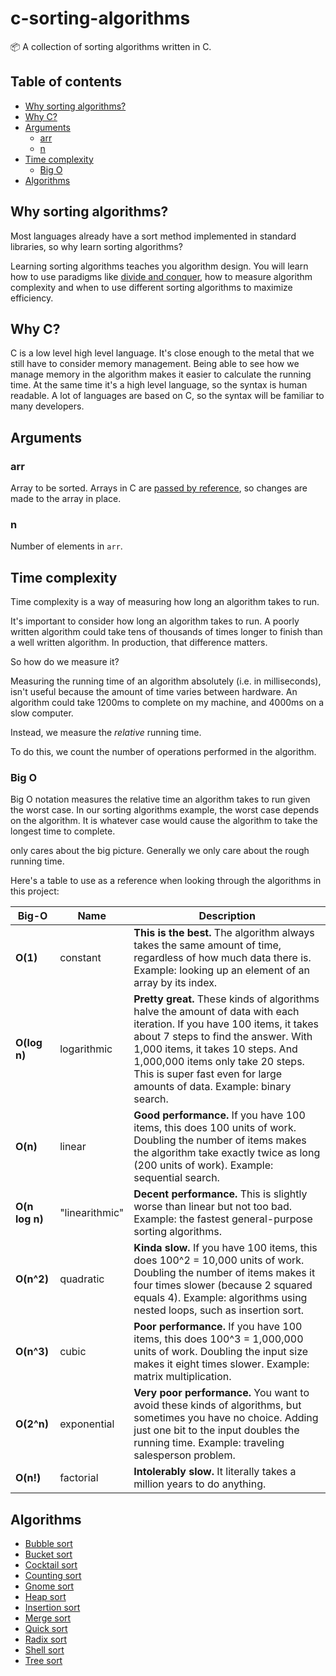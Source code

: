 # c-sorting-algorithms

📦 A collection of sorting algorithms written in C.

## Table of contents

* [Why sorting algorithms?](#why-sorting-algorithms)
* [Why C?](#why-c)
* [Arguments](#arguments)
   * [arr](#arr)
   * [n](#n)
* [Time complexity](#time-complexity)
   * [Big O](#big-o)
* [Algorithms](#algorithms)

## <a name="why-sorting-algorithms"></a> Why sorting algorithms?

Most languages already have a sort method implemented in standard libraries, so why learn sorting algorithms?
 
Learning sorting algorithms teaches you algorithm design. You will learn how to use paradigms like [divide and conquer](https://en.wikipedia.org/wiki/Divide_and_conquer_algorithm), how to measure algorithm complexity and when to use different sorting algorithms to maximize efficiency.

## <a name="why-c"></a> Why C?

C is a low level high level language. It's close enough to the metal that we still have to consider memory management. Being able to see how we manage memory in the algorithm makes it easier to calculate the running time. At the same time it's a high level language, so the syntax is human readable. A lot of languages are based on C, so the syntax will be familiar to many developers.

## <a name="arguments"></a>Arguments

### <a name="arr"></a>arr

Array to be sorted. Arrays in C are [passed by reference](https://stackoverflow.com/a/1106977/4939630), so changes are made to the array in place.

### <a name="n"></a>n

Number of elements in `arr`. 

## <a name="time-complexity"></a> Time complexity

Time complexity is a way of measuring how long an algorithm takes to run.

It's important to consider how long an algorithm takes to run. A poorly written algorithm could take tens of thousands of times longer to finish than a well written algorithm. In production, that difference matters.

So how do we measure it?

Measuring the running time of an algorithm absolutely (i.e. in milliseconds), isn't useful because the amount of time varies between hardware. An algorithm could take 1200ms to complete on my machine, and 4000ms on a slow computer.

Instead, we measure the *relative* running time.

To do this, we count the number of operations performed in the algorithm.

### <a name="big-o"></a> Big O

Big O notation measures the relative time an algorithm takes to run given the worst case. In our sorting algorithms example, the worst case depends on the algorithm. It is whatever case would cause the algorithm to take the longest time to complete.

only cares about the big picture. Generally we only care about the rough running time.

Here's a table to use as a reference when looking through the algorithms in this project:

Big-O | Name | Description
------| ---- | -----------
**O(1)** | constant | **This is the best.** The algorithm always takes the same amount of time, regardless of how much data there is. Example: looking up an element of an array by its index.
**O(log n)** | logarithmic | **Pretty great.** These kinds of algorithms halve the amount of data with each iteration. If you have 100 items, it takes about 7 steps to find the answer. With 1,000 items, it takes 10 steps. And 1,000,000 items only take 20 steps. This is super fast even for large amounts of data. Example: binary search.
**O(n)** | linear | **Good performance.** If you have 100 items, this does 100 units of work. Doubling the number of items makes the algorithm take exactly twice as long (200 units of work). Example: sequential search.
**O(n log n)** | "linearithmic" | **Decent performance.** This is slightly worse than linear but not too bad. Example: the fastest general-purpose sorting algorithms.
**O(n^2)** | quadratic | **Kinda slow.** If you have 100 items, this does 100^2 = 10,000 units of work. Doubling the number of items makes it four times slower (because 2 squared equals 4). Example: algorithms using nested loops, such as insertion sort.
**O(n^3)** | cubic | **Poor performance.** If you have 100 items, this does 100^3 = 1,000,000 units of work. Doubling the input size makes it eight times slower. Example: matrix multiplication.
**O(2^n)** | exponential | **Very poor performance.** You want to avoid these kinds of algorithms, but sometimes you have no choice. Adding just one bit to the input doubles the running time. Example: traveling salesperson problem.
**O(n!)** | factorial | **Intolerably slow.** It literally takes a million years to do anything.

## <a name="algorithms"></a> Algorithms

- [Bubble sort](/bubble_sort.h)
- [Bucket sort](/bucket_sort.h)
- [Cocktail sort](/cocktail_sort.h)
- [Counting sort](/counting_sort.h)
- [Gnome sort](/gnome_sort.h)
- [Heap sort](/heap_sort.h)
- [Insertion sort](/insertion_sort.h)
- [Merge sort](/merge_sort.h)
- [Quick sort](/quick_sort.h)
- [Radix sort](/radix_sort.h)
- [Shell sort](/shell_sort.h)
- [Tree sort](/tree_sort.h)